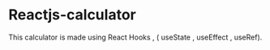 # Reactjs-calculator
This  calculator is made using React Hooks , ( useState , useEffect , useRef).
